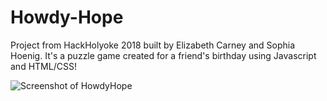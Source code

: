 # Howdy-Hope
Project from HackHolyoke 2018 built by Elizabeth Carney and Sophia Hoenig. It's a puzzle game created for a friend's birthday using Javascript and HTML/CSS!

![Screenshot of HowdyHope](https://i.imgur.com/YDUoC6h.png)
